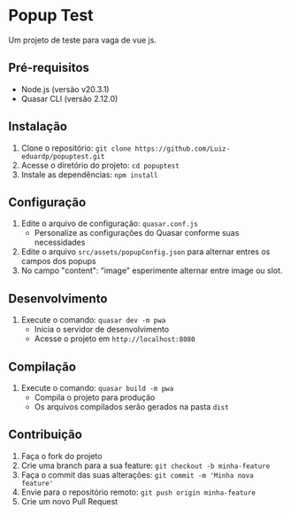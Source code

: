 # Popup Test

Um projeto de teste para vaga de vue js.

## Pré-requisitos

- Node.js (versão v20.3.1)
- Quasar CLI (versão 2.12.0)

## Instalação

1. Clone o repositório: `git clone https://github.com/Luiz-eduardp/popuptest.git`
2. Acesse o diretório do projeto: `cd popuptest`
3. Instale as dependências: `npm install`

## Configuração

1. Edite o arquivo de configuração: `quasar.conf.js`
   - Personalize as configurações do Quasar conforme suas necessidades
2. Edite o arquivo `src/assets/popupConfig.json` para alternar entres os campos dos popups
3. No campo "content": "image" esperimente alternar entre image ou slot.

## Desenvolvimento

1. Execute o comando: `quasar dev -m pwa`
   - Inicia o servidor de desenvolvimento
   - Acesse o projeto em `http://localhost:8080`

## Compilação

1. Execute o comando: `quasar build -m pwa`
   - Compila o projeto para produção
   - Os arquivos compilados serão gerados na pasta `dist`

## Contribuição

1. Faça o fork do projeto
2. Crie uma branch para a sua feature: `git checkout -b minha-feature`
3. Faça o commit das suas alterações: `git commit -m 'Minha nova feature'`
4. Envie para o repositório remoto: `git push origin minha-feature`
5. Crie um novo Pull Request
